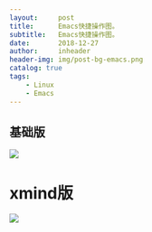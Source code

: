 ```yaml
---
layout:     post
title:      Emacs快捷操作图。
subtitle:   Emacs快捷操作图。
date:       2018-12-27
author:     inheader
header-img: img/post-bg-emacs.png
catalog: true
tags:
    - Linux
    - Emacs
---
```




## 基础版

![](http://images.duobanzhe.com/blog/BqSDuWUCMAAgKxG.png)

# xmind版



![](http://images.duobanzhe.com/blog/emacs.png)